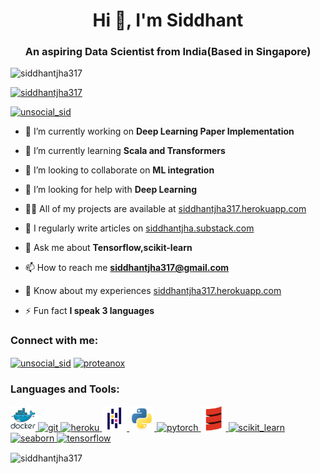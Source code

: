 <h1 align="center">Hi 👋, I'm Siddhant</h1>
<h3 align="center">An aspiring Data Scientist from India(Based in Singapore)</h3>

<p align="left"> <img src="https://komarev.com/ghpvc/?username=siddhantjha317&label=Profile%20views&color=0e75b6&style=flat" alt="siddhantjha317" /> </p>

<p align="left"> <a href="https://github.com/ryo-ma/github-profile-trophy"><img src="https://github-profile-trophy.vercel.app/?username=siddhantjha317" alt="siddhantjha317" /></a> </p>

<p align="left"> <a href="https://twitter.com/unsocial_sid" target="blank"><img src="https://img.shields.io/twitter/follow/unsocial_sid?logo=twitter&style=for-the-badge" alt="unsocial_sid" /></a> </p>

- 🔭 I’m currently working on **Deep Learning Paper Implementation**

- 🌱 I’m currently learning **Scala and Transformers**

- 👯 I’m looking to collaborate on **ML integration**

- 🤝 I’m looking for help with **Deep Learning**

- 👨‍💻 All of my projects are available at [siddhantjha317.herokuapp.com](https://siddhantjha317.herokuapp.com)

- 📝 I regularly write articles on [siddhantjha.substack.com](https://siddhantjha.substack.com)

- 💬 Ask me about **Tensorflow,scikit-learn**

- 📫 How to reach me **siddhantjha317@gmail.com**

- 📄 Know about my experiences [siddhantjha317.herokuapp.com](https://siddhantjha317.herokuapp.com)

- ⚡ Fun fact **I speak 3 languages**

<h3 align="left">Connect with me:</h3>
<p align="left">
<a href="https://twitter.com/unsocial_sid" target="blank"><img align="center" src="https://raw.githubusercontent.com/rahuldkjain/github-profile-readme-generator/master/src/images/icons/Social/twitter.svg" alt="unsocial_sid" height="30" width="40" /></a>
<a href="https://kaggle.com/proteanox" target="blank"><img align="center" src="https://raw.githubusercontent.com/rahuldkjain/github-profile-readme-generator/master/src/images/icons/Social/kaggle.svg" alt="proteanox" height="30" width="40" /></a>
</p>

<h3 align="left">Languages and Tools:</h3>
<p align="left"> <a href="https://www.docker.com/" target="_blank" rel="noreferrer"> <img src="https://raw.githubusercontent.com/devicons/devicon/master/icons/docker/docker-original-wordmark.svg" alt="docker" width="40" height="40"/> </a> <a href="https://git-scm.com/" target="_blank" rel="noreferrer"> <img src="https://www.vectorlogo.zone/logos/git-scm/git-scm-icon.svg" alt="git" width="40" height="40"/> </a> <a href="https://heroku.com" target="_blank" rel="noreferrer"> <img src="https://www.vectorlogo.zone/logos/heroku/heroku-icon.svg" alt="heroku" width="40" height="40"/> </a> <a href="https://pandas.pydata.org/" target="_blank" rel="noreferrer"> <img src="https://raw.githubusercontent.com/devicons/devicon/2ae2a900d2f041da66e950e4d48052658d850630/icons/pandas/pandas-original.svg" alt="pandas" width="40" height="40"/> </a> <a href="https://www.python.org" target="_blank" rel="noreferrer"> <img src="https://raw.githubusercontent.com/devicons/devicon/master/icons/python/python-original.svg" alt="python" width="40" height="40"/> </a> <a href="https://pytorch.org/" target="_blank" rel="noreferrer"> <img src="https://www.vectorlogo.zone/logos/pytorch/pytorch-icon.svg" alt="pytorch" width="40" height="40"/> </a> <a href="https://www.scala-lang.org" target="_blank" rel="noreferrer"> <img src="https://raw.githubusercontent.com/devicons/devicon/master/icons/scala/scala-original.svg" alt="scala" width="40" height="40"/> </a> <a href="https://scikit-learn.org/" target="_blank" rel="noreferrer"> <img src="https://upload.wikimedia.org/wikipedia/commons/0/05/Scikit_learn_logo_small.svg" alt="scikit_learn" width="40" height="40"/> </a> <a href="https://seaborn.pydata.org/" target="_blank" rel="noreferrer"> <img src="https://seaborn.pydata.org/_images/logo-mark-lightbg.svg" alt="seaborn" width="40" height="40"/> </a> <a href="https://www.tensorflow.org" target="_blank" rel="noreferrer"> <img src="https://www.vectorlogo.zone/logos/tensorflow/tensorflow-icon.svg" alt="tensorflow" width="40" height="40"/> </a> </p>

<p><img align="center" src="https://github-readme-stats.vercel.app/api/top-langs?username=siddhantjha317&show_icons=true&locale=en&layout=compact" alt="siddhantjha317" /></p>
